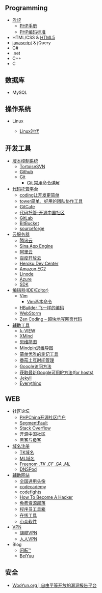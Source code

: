 
<div class="wiki">
<h2>Programming</h2>
<ul class="hide">
<li><a href="https://github.com/D-ZL/D_ZL/wiki/PHP">PHP</a>
<ul>
<li><a href="http://php.net/manual/zh/">PHP手册</a></li>
<li><a href="http://framework.zend.com/manual/1.12/zh/coding-standard.coding-style.html">PHP编码标准</a></li>
</ul>
</li>
<li><a >HTML/CSS</a> & <a href="https://github.com/D-ZL/D_ZL/wiki/HTML5">HTML5</a></li>
<li><a href="https://github.com/D-ZL/D_ZL/wiki/javascript">javascript</a> & <a >jQuery</a></li>
<li><a >C#</a></li>
<li><a >.net</a></li>
<li><a >C++</a></li>
<li><a >C</a></li>
</ul>


<h2>数据库</h2>
<ul class="hide">
<li><a >MySQL</a></li>
</ul>

<h2>操作系统</h2>
<ul class="hide">
<li>Linux</li>
<ul class="hide">
<li><a href="http://linux.chinaunix.net/">Linux时代</a></li>
</ul>
</ul>

<h2>开发工具</h2>
<ul class="hide">
<li>
<a href="https://github.com/D-ZL/D_ZL/wiki/%E7%89%88%E6%9C%AC%E6%8E%A7%E5%88%B6%E7%B3%BB%E7%BB%9F">版本控制系统</a>

<ul>
<li><a href="http://tortoisesvn.net/">TortoiseSVN</a></li>
<li><a href="https://github.com/">Github</a></li>
<li>
<a href="http://git-scm.com/">Git</a>

<ul>
<li><a href="https://github.com/D-ZL/D_ZL/wiki/Git%20%E5%B8%B8%E7%94%A8%E5%91%BD%E4%BB%A4%E8%AF%A6%E8%A7%A3">Git 常用命令详解</a></li>
</ul>
</li>
</ul>
</li>
<li>
<a href="https://github.com/D-ZL/D_ZL/wiki/%E4%BB%A3%E7%A0%81%E6%89%98%E7%AE%A1%E5%B9%B3%E5%8F%B0">代码托管平台</a>

<ul >
<li><a href="https://coding.net/home.html">coding让开发更简单</a></li>
<li><a href="https://tower.im/">tower简单，好用的团队协作工具</a></li>
<li><a href="https://gitcafe.com/">GitCafe</a></li>
<li><a href="https://git.oschina.net/">代码托管-开源中国社区</a></li>
<li><a href="https://gitlab.com">GitLab</a></li>
<li><a href="https://bitbucket.org/">BitBucket</a></li>
<li><a href="https://sourceforge.net/">sourceforge</a></li>
</ul>
</li>
<li>
<a href="https://github.com/D-ZL/D_ZL/wiki/%E4%BA%91%E6%9C%8D%E5%8A%A1%E5%99%A8">云服务器</a>

<ul>
<li><a href="http://www.qcloud.com/">腾讯云</a></li>
<li><a href="http://sae.sina.com.cn/">Sina App Engine</a></li>
<li><a href="http://www.aliyun.com/">阿里云</a></li>
<li><a href="http://developer.baidu.com/">百度开放云</a></li>
<li><a href="https://devcenter.heroku.com">Heroku Dev Center</a></li>
<li><a href="http://aws.amazon.com/cn/">Amazon EC2</a></li>
<li><a href="https://www.linode.com/">Linode</a></li>
<li><a href="http://azure.microsoft.com/zh-cn/">Azure</a></li>
<li><a href="http://www.sdk.cn/">SDK</a></li>
</ul>
</li>
<li>
<a href="https://github.com/D-ZL/D_ZL/wiki/%E7%BC%96%E8%BE%91%E5%99%A8(IDE-Editor)">编辑器(IDE/Editor)</a>

<ul>
<li>
<a href="http://www.vim.org/">Vim</a>

<ul>
<li><a href="https://github.com/D-ZL/D_ZL/wiki/Vim%E5%9F%BA%E6%9C%AC%E5%91%BD%E4%BB%A4">Vim基本命令</a></li>
</ul>
</li>
<li><a href="http://dcloud.io/">HBuilder 飞一样的编码</a></li>
<li><a href="http://www.jetbrains.com/webstorm/">WebStorm</a></li>
<li><a href="http://www.appinn.com/zen-coding/">Zen Coding &ndash; 超快地写网页代码</a></li>
</ul>
</li>
<li>
<a href="https://github.com/D-ZL/D_ZL/wiki/%E8%BE%85%E5%8A%A9%E5%B7%A5%E5%85%B7">辅助工具</a>

<ul>
<li><a href="http://www.miaodeli.com/lambda/">λ-VIEW</a></li>
<li><a href="http://www.xmind.net/">XMind</a></li>
<li><a href="http://www.taguage.com/">思维简图</a></li>
<li><a href="http://tu.mindpin.com/">Mindpin思维导图</a></li>
<li><a href="https://raysnote.com/">简单优雅的笔记工具</a></li>
<li><a href="https://pomotodo.com/">番茄土豆时间管理</a></li>
<li><a href="https://github.com/D-ZL/D_ZL/wiki/Google%E8%AE%BF%E9%97%AE%E6%96%B9%E6%B3%95">Google访问方法</a></li>
<li><a href="https://github.com/D-ZL/D_ZL/wiki/%E8%8E%B7%E5%8F%96%E6%9C%80%E6%96%B0Google%E5%8F%AF%E7%94%A8IP%E6%96%B9%E6%B3%95(for%20hosts)">获取最新Google可用IP方法(for hosts)</a></li>
<li><a href="http://jekyllcn.com/">Jekyll</a></li>
<li><a href="http://www.voidtools.com/">Everything</a></li>
</ul>
</li>
</ul>

<h2>WEB</h2>

<ul class="hide">
<li>
<a >社区论坛</a>

<ul >
<li><a href="http://www.phpchina.com/">PHPChina开源社区门户</a></li>
<li><a href="http://segmentfault.com/">SegmentFault</a></li>
<li><a href="http://stackoverflow.com/">Stack Overflow</a></li>
<li><a href="http://www.oschina.net/">开源中国社区</a></li>
<li><a href="http://www.freebuf.com/">黑客与极客</a></li>
</ul>
</li>
<li>
<a href="https://github.com/D-ZL/D_ZL/wiki/%E5%9F%9F%E5%90%8D%E6%B3%A8%E5%86%8C">域名注册</a>

<ul >
<li><a href="http://www.dot.tk/zh/index.html">TK域名</a></li>
<li><a href="http://www.point.ml/">ML域名</a></li>
<li><a href="http://www.freenom.com/">Freenom <em>.TK</em> <em>.CF</em> <em>.GA</em> <em>.ML</em></a></li>
<li><a href="https://www.dnspod.cn/">DNSPod</a></li>
</ul>
</li>
<li>
<a href="https://github.com/D-ZL/D_ZL/wiki/%E8%BE%85%E5%8A%A9%E7%BD%91%E7%AB%99">辅助网站</a>

<ul >
<li><a href="https://en.gravatar.com/">全国通用头像</a></li>
<li><a href="http://www.codecademy.com/zh/dashboard">codecademy</a></li>
<li><a href="http://codefights.com">codefights</a></li>
<li><a href="http://www.catb.org/esr/faqs/hacker-howto.html">How To Become A Hacker</a></li>
<li><a href="http://www.freehao123.com/">免费资源部落</a></li>
<li><a href="http://tool.php100.com/">程序员工具箱</a></li>
<li><a href="http://tool.oschina.net/">在线工具</a></li>
<li><a href="http://www.appinn.com/">小众软件</a></li>
</ul>
</li>
<li>
<a href="https://github.com/D-ZL/D_ZL/wiki/VPN">VPN</a>

<ul >
<li><a href="http://www.qjvpn.net/">旗舰VPN</a></li>
<li><a href="http://www.davpn.com/">人人VPN</a></li>
</ul>
</li>
<li>
<a >Blog</a>

<ul >
<li><a href="http://hotoo.me/">闲耘&trade;</a></li>
<li><a href="http://beiyuu.com/">BeiYuu</a></li>
</ul>
</li>
</ul>

<h2>安全</h2>
<ul class="hide">
<li><a href="http://www.wooyun.org">WooYun.org | 自由平等开放的漏洞报告平台</a></li>
</ul>

</div>
<script type="text/javascript">
$(document).ready(function(){
        $('#content a').each(function(index,element){
            var href = $(this).attr('href');
            if(href.indexOf('#') == 0){
            }else if ( href.indexOf('/') == 0 || href.toLowerCase().indexOf('beiyuu.com')>-1 ){
            $(this).attr('target','_blank');
            }else{
            $(this).attr('target','_blank');
            $(this).addClass('external');
            }
            });
        $('body').delegate('h2','click',function(e){
            e.preventDefault();
            $(this).next('ul').toggle();
            });
        });
        $('body').delegate('li','click',function(u){
            u.preventDefault();
            $(this).next('ul').toggle();
            });
        });
</script>
